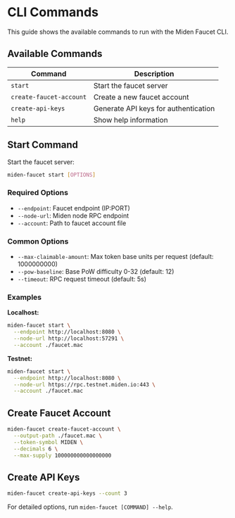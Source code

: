 # CLI Commands

This guide shows the available commands to run with the Miden Faucet CLI.

## Available Commands

| Command | Description |
|---------|-------------|
| `start` | Start the faucet server |
| `create-faucet-account` | Create a new faucet account |
| `create-api-keys` | Generate API keys for authentication |
| `help` | Show help information |

## Start Command

Start the faucet server:

```bash
miden-faucet start [OPTIONS]
```

### Required Options

- `--endpoint`: Faucet endpoint (IP:PORT)
- `--node-url`: Miden node RPC endpoint  
- `--account`: Path to faucet account file

### Common Options

- `--max-claimable-amount`: Max token base units per request (default: 1000000000)
- `--pow-baseline`: Base PoW difficulty 0-32 (default: 12)
- `--timeout`: RPC request timeout (default: 5s)

### Examples

**Localhost:**
```bash
miden-faucet start \
  --endpoint http://localhost:8080 \
  --node-url http://localhost:57291 \
  --account ./faucet.mac
```

**Testnet:**
```bash
miden-faucet start \
  --endpoint http://localhost:8080 \
  --node-url https://rpc.testnet.miden.io:443 \
  --account ./faucet.mac
```

## Create Faucet Account

```bash
miden-faucet create-faucet-account \
  --output-path ./faucet.mac \
  --token-symbol MIDEN \
  --decimals 6 \
  --max-supply 100000000000000000
```

## Create API Keys

```bash
miden-faucet create-api-keys --count 3
```

For detailed options, run `miden-faucet [COMMAND] --help`. 
